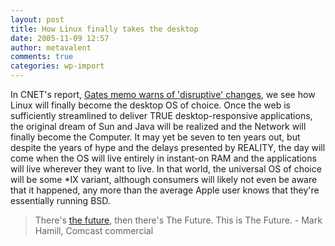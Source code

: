 ```yaml
---
layout: post
title: How Linux finally takes the desktop
date: 2005-11-09 12:57
author: metavalent
comments: true
categories: wp-import
---
```

In CNET's report, <a href="https://news.com.com/Gates+memo+warns+of++disruptive+changes/2100-1014_3-5940792.html?part=rss&amp;tag=5940792&amp;subj=news">Gates memo warns of 'disruptive' changes</a>, we see how Linux will finally become the desktop OS of choice.  Once the web is sufficiently streamlined to deliver TRUE desktop-responsive applications, the original dream of Sun and Java will be realized and the Network will finally become the Computer.  It may yet be seven to ten years out, but despite the years of hype and the delays presented by REALITY, the day will come when the OS will live entirely in instant-on RAM and the applications will live wherever they want to live.  In that world, the universal OS of choice will be some *IX variant, although consumers will likely not even be aware that it happened, any more than the average Apple user knows that they're essentially running BSD.
<blockquote>There's <a href="https://web.archive.org/web/*/https://awebcamdarkly.com/2005/10/past-is-already-there-its-just-not.html">the future</a>, then there's The Future. This is The Future</a>. - Mark Hamill, Comcast commercial</blockquote>
